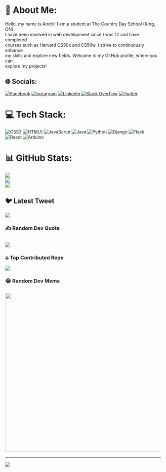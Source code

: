 # 💫 About Me:
Hello, my name is Andrii! I am a student at The Country Day School (King, ON).<br>I have been involved in web development since I was 12 and have completed<br>courses such as Harvard CS50x and CS50w. I strive to continuously enhance<br>my skills and explore new fields. Welcome to my GitHub profile, where you can<br>explore my projects!


## 🌐 Socials:
[![Facebook](https://img.shields.io/badge/Facebook-%231877F2.svg?logo=Facebook&logoColor=white)](https://facebook.com/andriibessarab) [![Instagram](https://img.shields.io/badge/Instagram-%23E4405F.svg?logo=Instagram&logoColor=white)](https://instagram.com/andriibessarab) [![LinkedIn](https://img.shields.io/badge/LinkedIn-%230077B5.svg?logo=linkedin&logoColor=white)](https://linkedin.com/in/andriibessarab) [![Stack Overflow](https://img.shields.io/badge/-Stackoverflow-FE7A16?logo=stack-overflow&logoColor=white)](https://stackoverflow.com/users/20200912) [![Twitter](https://img.shields.io/badge/Twitter-%231DA1F2.svg?logo=Twitter&logoColor=white)](https://twitter.com/andriibessarab) 

# 💻 Tech Stack:
![CSS3](https://img.shields.io/badge/css3-%231572B6.svg?style=for-the-badge&logo=css3&logoColor=white) ![HTML5](https://img.shields.io/badge/html5-%23E34F26.svg?style=for-the-badge&logo=html5&logoColor=white) ![JavaScript](https://img.shields.io/badge/javascript-%23323330.svg?style=for-the-badge&logo=javascript&logoColor=%23F7DF1E) ![Java](https://img.shields.io/badge/java-%23ED8B00.svg?style=for-the-badge&logo=java&logoColor=white) ![Python](https://img.shields.io/badge/python-3670A0?style=for-the-badge&logo=python&logoColor=ffdd54) ![Django](https://img.shields.io/badge/django-%23092E20.svg?style=for-the-badge&logo=django&logoColor=white) ![Flask](https://img.shields.io/badge/flask-%23000.svg?style=for-the-badge&logo=flask&logoColor=white) ![React](https://img.shields.io/badge/react-%2320232a.svg?style=for-the-badge&logo=react&logoColor=%2361DAFB) ![Arduino](https://img.shields.io/badge/-Arduino-00979D?style=for-the-badge&logo=Arduino&logoColor=white)
# 📊 GitHub Stats:
![](https://github-readme-stats.vercel.app/api?username=andrii&theme=dark&hide_border=false&include_all_commits=true&count_private=false)<br/>
![](https://github-readme-streak-stats.herokuapp.com/?user=andrii&theme=dark&hide_border=false)<br/>
![](https://github-readme-stats.vercel.app/api/top-langs/?username=andrii&theme=dark&hide_border=false&include_all_commits=true&count_private=false&layout=compact)

## 🐦 Latest Tweet
[![](https://gtce.itsvg.in/api?username=andriibessarab)](https://github.com/VishwaGauravIn/github-twitter-card-embed)

### ✍️ Random Dev Quote
## ![](https://quotes-github-readme.vercel.app/api?type=horizontal&theme=radical)

### 🔝 Top Contributed Repo
![](https://github-contributor-stats.vercel.app/api?username=andrii&limit=5&theme=dark&combine_all_yearly_contributions=true)

### 😂 Random Dev Meme
## <img src="https://rm.up.railway.app/" width="512px"/>

---
[![](https://visitcount.itsvg.in/api?id=andrii&icon=0&color=0)](https://visitcount.itsvg.in)

<!-- Proudly created with GPRM ( https://gprm.itsvg.in ) -->
